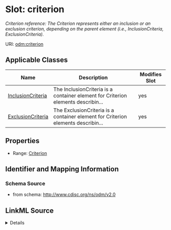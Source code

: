 # Slot: criterion


_Criterion reference: The Criterion represents either an inclusion or an exclusion criterion, depending on the parent element (i.e., InclusionCriteria, ExclusionCriteria)._



URI: [odm:criterion](http://www.cdisc.org/ns/odm/v2.0/criterion)



<!-- no inheritance hierarchy -->




## Applicable Classes

| Name | Description | Modifies Slot |
| --- | --- | --- |
[InclusionCriteria](InclusionCriteria.md) | The InclusionCriteria is a container element for Criterion elements describin... |  yes  |
[ExclusionCriteria](ExclusionCriteria.md) | The ExclusionCriteria is a container element for Criterion elements describin... |  yes  |







## Properties

* Range: [Criterion](Criterion.md)





## Identifier and Mapping Information







### Schema Source


* from schema: http://www.cdisc.org/ns/odm/v2.0




## LinkML Source

<details>
```yaml
name: criterion
description: 'Criterion reference: The Criterion represents either an inclusion or
  an exclusion criterion, depending on the parent element (i.e., InclusionCriteria,
  ExclusionCriteria).'
from_schema: http://www.cdisc.org/ns/odm/v2.0
rank: 1000
identifier: false
alias: criterion
domain_of:
- InclusionCriteria
- ExclusionCriteria
range: Criterion

```
</details>